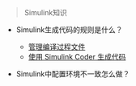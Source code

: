 > Simulink知识


* Simulink生成代码的规则是什么？

  * [管理编译过程文件](https://ww2.mathworks.cn/help/rtw/ug/build-process-files.html)
  * [使用 Simulink Coder 生成代码](https://ww2.mathworks.cn/help/rtw/gs/algorithm-development-workflows_zh_CN.html)




* Simulink中配置环境不一致怎么做？


